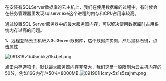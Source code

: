 在安装有SQLServer数据库的云主机上，我们在使用数据库的过程中，有时候会在任务管理器里发现sqlservr.exe这个进程的内存和CPU占用率较高。

通过设置SQL Server服务器中的最大服务器内存，可以解决使用数据库时占用系统内存过高的问题。

1、远程登陆云主机进入SqlServer数据库，选中数据库实例，然后鼠标右键，点击属性

![091819v1b45mbkzi154bel.png](https://img1.jcloudcs.com/cms/b6e277ad-a1dd-442f-993c-619a489ee95620180131132806.png)

点击内存选项卡，默认最大服务器内存非常大，我们这里一般限制为云主机内存的50%，例如16G内存/*50%=8000MB.![091901i1cmyx5z1s5zajhm.png](https://img1.jcloudcs.com/cms/159064d4-b024-430f-930f-38cf5298249220180131133129.png)